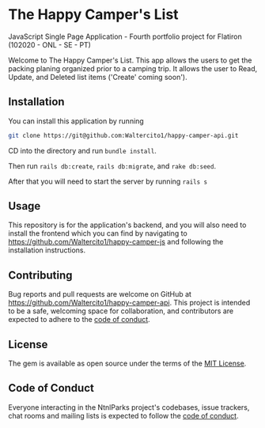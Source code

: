# The Happy Camper's List
JavaScript Single Page Application - Fourth portfolio project for Flatiron (102020 - ONL - SE - PT)

Welcome to The Happy Camper's List. This app allows the users to get the packing planing organized prior to a camping trip. It allows the user to Read, Update, and Deleted list items ('Create' coming soon'). 

## Installation
You can install this application by running 
```bash
git clone https://git@github.com:Waltercito1/happy-camper-api.git
``` 

CD into the directory and run ```bundle install```.

Then run ```rails db:create```, ```rails db:migrate```, and ```rake db:seed```. 

After that you will need to start the server by running ```rails s```

## Usage
This repository is for the application's backend, and you will also need to install the frontend which you can find by navigating to https://github.com/Waltercito1/happy-camper-js and following the installation instructions.

## Contributing
Bug reports and pull requests are welcome on GitHub at https://github.com/Waltercito1/happy-camper-api.
This project is intended to be a safe, welcoming space for collaboration, and contributors are expected to adhere to the [code of conduct](https://github.com/Waltercito1/happy-camper-api/blob/master/CODE_OF_CONDUCT.md).

## License
The gem is available as open source under the terms of the [MIT License](https://github.com/Waltercito1/happy-camper-api/blob/master/LICENSE).

## Code of Conduct
Everyone interacting in the NtnlParks project's codebases, issue trackers, chat rooms and mailing lists is expected to follow the [code of conduct](https://github.com/Waltercito1/happy-camper-api/blob/master/CODE_OF_CONDUCT.md).

